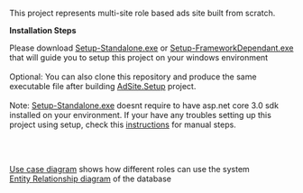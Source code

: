 This project represents multi-site role based ads site built from scratch. 

<b>Installation Steps</b>

Please download [Setup-Standalone.exe](https://drive.google.com/open?id=1hKLzZieZMKuf3535T1qTVXaWEjolQoJy) or [Setup-FrameworkDependant.exe](https://drive.google.com/open?id=14u3P6Fd3lB-mEp2pDbhdhUhCOjt0is8r) that will guide you to setup this project on your windows environment 
<br/>
<br/>
Optional: You can also clone this repository and produce the same executable file after building [AdSite.Setup](AdSite.Setup) project.
<br/>
<br/>
Note: [Setup-Standalone.exe](https://drive.google.com/open?id=1hKLzZieZMKuf3535T1qTVXaWEjolQoJy) doesnt require to have asp.net core 3.0 sdk installed on your environment. If your have any troubles setting up this project using setup, check this [instructions](Instructions.txt) for manual steps.   

<br/>
<br/>

[Use case diagram](/AdsSite/blob/master/AdSite/wwwroot/img/ad-site-usecase.jpg) shows how different roles can use the system
<br/>
[Entity Relationship diagram](/AdsSite/blob/master/AdSite/wwwroot/img/adsite-Database-ER.jpg) of the database
